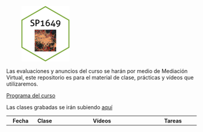 <figure>
  <img src="baseplot.png" width="30%">
</figure>

Las evaluaciones y anuncios del curso se harán por medio de Mediación Virtual, este repositorio es para el material de clase, prácticas y vídeos que utilizaremos. 

[Programa del curso]()

Las clases grabadas se irán subiendo [aquí]() 

<table style="width:100%">
  <tr>
    <th width="15%"> Fecha </th>
    <th width="10%">  Clase </th>
    <th width="50%">  Vídeos </th>
    <th width="25%">  Tareas </th>
  </tr>
</table>

